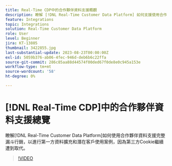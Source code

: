 ```yaml
---
title: Real-Time CDP中的合作夥伴資料支援概觀
description: 瞭解 [!DNL Real-Time Customer Data Platform] 如何支援使用合作夥伴資料進行完整漏斗行銷，以擴充第一方資料及潛在客戶使用案例，因為第三方Cookie繼續遭到淘汰。 
feature: Integrations
topic: Integrations
solution: Real-Time Customer Data Platform
role: User
level: Beginner
jira: KT-13805
thumbnail: 3422855.jpg
last-substantial-update: 2023-08-23T00:00:00Z
exl-id: 5059b376-ab06-4fec-946d-deb6b6c22ffa
source-git-commit: 286c85aa88d44574f00ded67f0de8e0c945a153e
workflow-type: tm+mt
source-wordcount: '58'
ht-degree: 0%

---
```


# [!DNL Real-Time CDP]中的合作夥伴資料支援總覽

瞭解[!DNL Real-Time Customer Data Platform]如何使用合作夥伴資料支援完整漏斗行銷，以進行第一方資料擴充和潛在客戶使用案例，因為第三方Cookie繼續遭到取代。 

>[!VIDEO](https://video.tv.adobe.com/v/3449700/?learn=on&enablevpops&captions=chi_hant)
